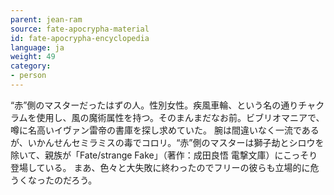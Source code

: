 ```yaml
---
parent: jean-ram
source: fate-apocrypha-material
id: fate-apocrypha-encyclopedia
language: ja
weight: 49
category:
- person
---
```


“赤”側のマスターだったはずの人。性別女性。疾風車輪、という名の通りチャクラムを使用し、風の魔術属性を持つ。そのまんまだなお前。ビブリオマニアで、噂に名高いイヴァン雷帝の書庫を探し求めていた。
腕は間違いなく一流であるが、いかんせんセミラミスの毒でコロリ。“赤”側のマスターは獅子劫とシロウを除いて、親族が「Fate/strange Fake」（著作：成田良悟 電撃文庫）にこっそり登場している。
まあ、色々と大失敗に終わったのでフリーの彼らも立場的に危うくなったのだろう。
